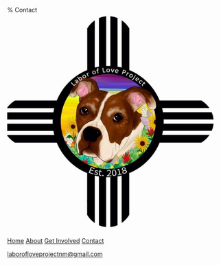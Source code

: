 % Contact
<img src="../pics/logo/logo.jpg" alt="LOLP Logo">

[Home](index.html)
[About](about.html)
[Get Involved](get-involved.html)
[Contact](contact.html)

[laborofloveprojectnm@gmail.com](mailto:laborofloveprojectnm@gmail.com)

<!-- We will also need a "Leave us a message" box, Java Script? -->
